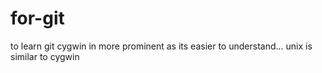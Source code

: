 # for-git
to learn git
cygwin in more prominent as its easier to understand...
unix is similar to cygwin
